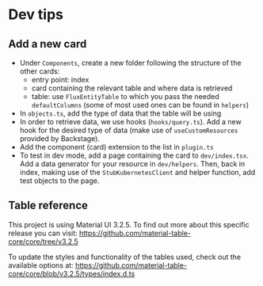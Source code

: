 # Dev tips

## Add a new card

- Under `Components`, create a new folder following the structure of the other cards:
  - entry point: index
  - card containing the relevant table and where data is retrieved
  - table: use `FluxEntityTable` to which you pass the needed `defaultColumns` (some of most used ones can be found in `helpers`)
- In `objects.ts`, add the type of data that the table will be using
- In order to retrieve data, we use hooks (`hooks/query.ts`). Add a new hook for the desired type of data (make use of `useCustomResources` provided by Backstage).
- Add the component (card) extension to the list in `plugin.ts`
- To test in dev mode, add a page containing the card to `dev/index.tsx`. Add a data generator for your resource in `dev/helpers`. Then, back in index, making use of the `StubKubernetesClient` and helper function, add test objects to the page.

## Table reference

This project is using Material UI 3.2.5. To find out more about this specific release you can visit:
https://github.com/material-table-core/core/tree/v3.2.5

To update the styles and functionality of the tables used, check out the available options at:
https://github.com/material-table-core/core/blob/v3.2.5/types/index.d.ts
